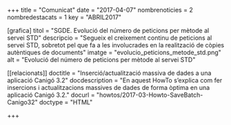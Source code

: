 +++
title             	= "Comunicat"
date	 	  		= "2017-04-07"
nombrenoticies   	= 2
nombredestacats   	= 1
key 		  		= "ABRIL2017"

[grafica]
titol      = "SGDE. Evolució del número de peticions per mètode al servei STD"
descripcio = "Segueix el creixement continu de peticions al servei STD, sobretot pel que fa a les involucrades en la realització de còpies autèntiques de documents"
imatge     = "evolucio_peticions_metode_std.png"
alt        = "Evolució del número de peticions per mètode al servei STD"

[[relacionats]]
doctitle          = "Inserció/actualització massiva de dades a una aplicació Canigó 3.2"
docdescription    = "En aquest HowTo s’explica com fer insercions i actualitzacions massives de dades de forma òptima en una aplicació Canigó 3.2."
docurl            = "howtos/2017-03-Howto-SaveBatch-Canigo32"
doctype           = "HTML"

+++
